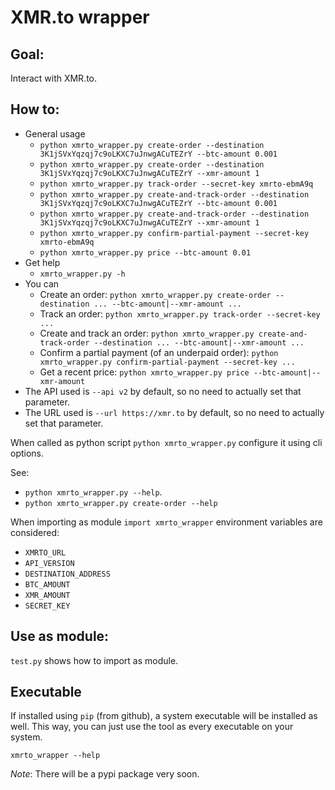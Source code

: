 # XMR.to wrapper


## Goal:
Interact with XMR.to.

## How to:
* General usage
  - `python xmrto_wrapper.py create-order --destination 3K1jSVxYqzqj7c9oLKXC7uJnwgACuTEZrY --btc-amount 0.001`
  - `python xmrto_wrapper.py create-order --destination 3K1jSVxYqzqj7c9oLKXC7uJnwgACuTEZrY --xmr-amount 1`
  - `python xmrto_wrapper.py track-order --secret-key xmrto-ebmA9q`
  - `python xmrto_wrapper.py create-and-track-order --destination 3K1jSVxYqzqj7c9oLKXC7uJnwgACuTEZrY --btc-amount 0.001`
  - `python xmrto_wrapper.py create-and-track-order --destination 3K1jSVxYqzqj7c9oLKXC7uJnwgACuTEZrY --xmr-amount 1`
  - `python xmrto_wrapper.py confirm-partial-payment --secret-key xmrto-ebmA9q`
  - `python xmrto_wrapper.py price --btc-amount 0.01`
* Get help
  - `xmrto_wrapper.py -h`
* You can
  - Create an order: `python xmrto_wrapper.py create-order --destination ... --btc-amount|--xmr-amount ...`
  - Track an order: `python xmrto_wrapper.py track-order --secret-key ...`
  - Create and track an order: `python xmrto_wrapper.py create-and-track-order --destination ... --btc-amount|--xmr-amount ...`
  - Confirm a partial payment (of an underpaid order): `python xmrto_wrapper.py confirm-partial-payment --secret-key ...`
  - Get a recent price: `python xmrto_wrapper.py price --btc-amount|--xmr-amount`
* The API used is `--api v2` by default, so no need to actually set that parameter.
* The URL used is `--url https://xmr.to` by default, so no need to actually set that parameter.

When called as python script `python xmrto_wrapper.py` configure it using cli options.

See:
* `python xmrto_wrapper.py --help`.
* `python xmrto_wrapper.py create-order --help`

When importing as module `import xmrto_wrapper` environment variables are considered:
* `XMRTO_URL`
* `API_VERSION`
* `DESTINATION_ADDRESS`
* `BTC_AMOUNT`
* `XMR_AMOUNT`
* `SECRET_KEY`

## Use as module:
`test.py` shows how to import as module.

## Executable
If installed using `pip` (from github), a system executable will be installed as well.
This way, you can just use the tool as every executable on your system.
```
xmrto_wrapper --help
```

*Note*:
There will be a pypi package very soon.
